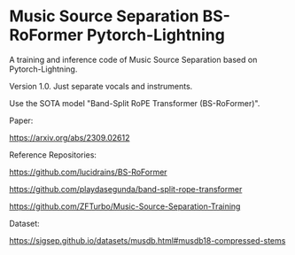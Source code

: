# Music Source Separation BS-RoFormer Pytorch-Lightning

A training and inference code of Music Source Separation based on Pytorch-Lightning.

Version 1.0. Just separate vocals and instruments.

Use the SOTA model "Band-Split RoPE Transformer (BS-RoFormer)".

Paper: 

https://arxiv.org/abs/2309.02612

Reference Repositories: 

https://github.com/lucidrains/BS-RoFormer

https://github.com/playdasegunda/band-split-rope-transformer

https://github.com/ZFTurbo/Music-Source-Separation-Training

Dataset:

https://sigsep.github.io/datasets/musdb.html#musdb18-compressed-stems               

